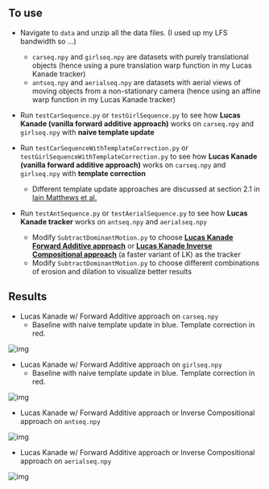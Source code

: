 ## To use  
* Navigate to ```data``` and unzip all the data files. (I used up my LFS bandwidth so ...)  
	* ```carseq.npy``` and ```girlseq.npy``` are datasets with purely translational objects (hence using a pure translation warp function in my Lucas Kanade tracker)
	* ```antseq.npy``` and ```aerialseq.npy``` are datasets with aerial views of moving objects from a non-stationary camera (hence using an affine warp function in my Lucas Kanade tracker)
* Run ```testCarSequence.py``` or ```testGirlSequence.py``` to see how **Lucas Kanade (vanilla forward additive approach)** works on ```carseq.npy``` and ```girlseq.npy``` with **naive template update**   
* Run ```testCarSequenceWithTemplateCorrection.py``` or ```testGirlSequenceWithTemplateCorrection.py``` to see how **Lucas Kanade (vanilla forward additive approach)** works on ```carseq.npy``` and ```girlseq.npy``` with **template correction**   
	* Different template update approaches are discussed at section 2.1 in [Iain Matthews et al.](https://www.ri.cmu.edu/publication_view.html?pub_id=4433)  
  
* Run ```testAntSequence.py``` or ```testAerialSequence.py``` to see how **Lucas Kanade tracker** works on ```antseq.npy``` and ```aerialseq.npy```
	* Modify ```SubtractDominantMotion.py``` to choose **[Lucas Kanade Forward Additive approach](https://www.ri.cmu.edu/pub_files/pub3/baker_simon_2002_3/baker_simon_2002_3.pdf)** or **[Lucas Kanade Inverse Compositional approach](https://www.ri.cmu.edu/pub_files/pub3/baker_simon_2003_3/baker_simon_2003_3.pdf)** (a faster variant of LK) as the tracker
	* Modify ```SubtractDominantMotion.py``` to choose different combinations of erosion and dilation to visualize better results

## Results
* Lucas Kanade w/ Forward Additive approach on ```carseq.npy```  
	* Baseline with naive template update in blue. Template correction in red.
  
![img](https://github.com/Geniussh/ComputerVision/blob/main/HW3/result/carseq_wcrt.png)

* Lucas Kanade w/ Forward Additive approach on ```girlseq.npy```  
	* Baseline with naive template update in blue. Template correction in red.
  
![img](https://github.com/Geniussh/ComputerVision/blob/main/HW3/result/girlseq_wcrt.png)

* Lucas Kanade w/ Forward Additive approach or Inverse Compositional approach on ```antseq.npy```  
  
![img](https://github.com/Geniussh/ComputerVision/blob/main/HW3/result/ant.png)
  
* Lucas Kanade w/ Forward Additive approach or Inverse Compositional approach on ```aerialseq.npy```  
  
![img](https://github.com/Geniussh/ComputerVision/blob/main/HW3/result/aerial.png)
